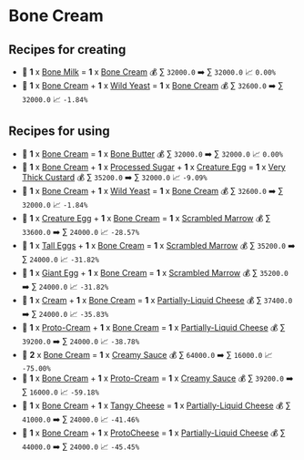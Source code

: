 # Bone Cream

## Recipes for creating

* 🍳 **1** x [Bone Milk](<Bone Milk.md>) = **1** x [Bone Cream](<Bone Cream.md>) 💰 ∑ `32000.0` ➡️ ∑ `32000.0` 📈 `0.00%`
* 🍳 **1** x [Bone Cream](<Bone Cream.md>) + **1** x [Wild Yeast](<Wild Yeast.md>) = **1** x [Bone Cream](<Bone Cream.md>) 💰 ∑ `32600.0` ➡️ ∑ `32000.0` 📈 `-1.84%`


## Recipes for using

* 🍳 **1** x [Bone Cream](<Bone Cream.md>) = **1** x [Bone Butter](<Bone Butter.md>) 💰 ∑ `32000.0` ➡️ ∑ `32000.0` 📈 `0.00%`
* 🍳 **1** x [Bone Cream](<Bone Cream.md>) + **1** x [Processed Sugar](<Processed Sugar.md>) + **1** x [Creature Egg](<Creature Egg.md>) = **1** x [Very Thick Custard](<Very Thick Custard.md>) 💰 ∑ `35200.0` ➡️ ∑ `32000.0` 📈 `-9.09%`
* 🍳 **1** x [Bone Cream](<Bone Cream.md>) + **1** x [Wild Yeast](<Wild Yeast.md>) = **1** x [Bone Cream](<Bone Cream.md>) 💰 ∑ `32600.0` ➡️ ∑ `32000.0` 📈 `-1.84%`
* 🍳 **1** x [Creature Egg](<Creature Egg.md>) + **1** x [Bone Cream](<Bone Cream.md>) = **1** x [Scrambled Marrow](<Scrambled Marrow.md>) 💰 ∑ `33600.0` ➡️ ∑ `24000.0` 📈 `-28.57%`
* 🍳 **1** x [Tall Eggs](<Tall Eggs.md>) + **1** x [Bone Cream](<Bone Cream.md>) = **1** x [Scrambled Marrow](<Scrambled Marrow.md>) 💰 ∑ `35200.0` ➡️ ∑ `24000.0` 📈 `-31.82%`
* 🍳 **1** x [Giant Egg](<Giant Egg.md>) + **1** x [Bone Cream](<Bone Cream.md>) = **1** x [Scrambled Marrow](<Scrambled Marrow.md>) 💰 ∑ `35200.0` ➡️ ∑ `24000.0` 📈 `-31.82%`
* 🍳 **1** x [Cream](<Cream.md>) + **1** x [Bone Cream](<Bone Cream.md>) = **1** x [Partially-Liquid Cheese](<Partially-Liquid Cheese.md>) 💰 ∑ `37400.0` ➡️ ∑ `24000.0` 📈 `-35.83%`
* 🍳 **1** x [Proto-Cream](<Proto-Cream.md>) + **1** x [Bone Cream](<Bone Cream.md>) = **1** x [Partially-Liquid Cheese](<Partially-Liquid Cheese.md>) 💰 ∑ `39200.0` ➡️ ∑ `24000.0` 📈 `-38.78%`
* 🍳 **2** x [Bone Cream](<Bone Cream.md>) = **1** x [Creamy Sauce](<Creamy Sauce.md>) 💰 ∑ `64000.0` ➡️ ∑ `16000.0` 📈 `-75.00%`
* 🍳 **1** x [Bone Cream](<Bone Cream.md>) + **1** x [Proto-Cream](<Proto-Cream.md>) = **1** x [Creamy Sauce](<Creamy Sauce.md>) 💰 ∑ `39200.0` ➡️ ∑ `16000.0` 📈 `-59.18%`
* 🍳 **1** x [Bone Cream](<Bone Cream.md>) + **1** x [Tangy Cheese](<Tangy Cheese.md>) = **1** x [Partially-Liquid Cheese](<Partially-Liquid Cheese.md>) 💰 ∑ `41000.0` ➡️ ∑ `24000.0` 📈 `-41.46%`
* 🍳 **1** x [Bone Cream](<Bone Cream.md>) + **1** x [ProtoCheese](<ProtoCheese.md>) = **1** x [Partially-Liquid Cheese](<Partially-Liquid Cheese.md>) 💰 ∑ `44000.0` ➡️ ∑ `24000.0` 📈 `-45.45%`

